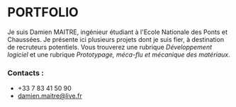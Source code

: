 # PORTFOLIO
  Je suis Damien MAITRE, ingénieur étudiant à l'Ecole Nationale des Ponts et Chaussées. Je présente ici plusieurs projets dont je suis fier, à destination de recruteurs potentiels. Vous trouverez une rubrique _Développement logiciel_ et une rubrique _Prototypage, méca-flu et mécanique des matériaux_.

### Contacts :
  - +33 7 83 41 50 90
  - damien.maitre@live.fr
